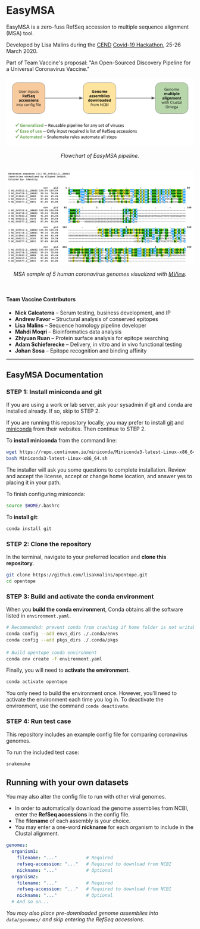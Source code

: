# EasyMSA

EasyMSA is a zero-fuss RefSeq accession to multiple sequence alignment (MSA) tool.

Developed by Lisa Malins during the [CEND](http://cend.globalhealth.berkeley.edu/) [Covid-19 Hackathon](https://www.cendcoronavirushackathon.com/), 25-26 March 2020.

Part of Team Vaccine's proposal: "An Open-Sourced Discovery Pipeline for a Universal Coronavirus Vaccine."

<div align="center">
  <img src="images/flowchart.png" alt="Flowchart of EasyMSA pipeline" width="600px" />
  <p><i>Flowchart of EasyMSA pipeline.</i></p>
<br />
  <img src="images/alignment_sample.png" alt="MSA sample of 5 human coronavirus genomes" width="600px" />
  <p><i>MSA sample of 5 human coronavirus genomes visualized with <a href = "https://www.ebi.ac.uk/Tools/msa/mview/">MView</a>.</i></p>
</div>
<br />

#### Team Vaccine Contributors
- __Nick Calcaterra__ – Serum testing, business development, and IP
- __Andrew Favor__ – Structural analysis of conserved epitopes
- __Lisa Malins__ – Sequence homology pipeline developer
- __Mahdi Moqri__ – Bioinformatics data analysis
- __Zhiyuan Ruan__ – Protein surface analysis for epitope searching
- __Adam Schieferecke__ – Delivery, in vitro and in vivo functional testing
- __Johan Sosa__ – Epitope recognition and binding affinity



----

## EasyMSA Documentation

### STEP 1: Install miniconda and git
If you are using a work or lab server, ask your sysadmin if git and conda are installed already. If so, skip to STEP 2.

If you are running this repository locally, you may prefer to install [git](https://git-scm.com/downloads) and [miniconda](https://conda.io/en/latest/miniconda.html) from their websites. Then continue to STEP 2.

To __install miniconda__ from the command line:
```bash
wget https://repo.continuum.io/miniconda/Miniconda3-latest-Linux-x86_64.sh
bash Miniconda3-latest-Linux-x86_64.sh
```

The installer will ask you some questions to complete installation. Review and accept the license, accept or change home location, and answer yes to placing it in your path.

To finish configuring miniconda:
```bash
source $HOME/.bashrc
```

To __install git__:
```bash
conda install git
```

### STEP 2: Clone the repository

In the terminal, navigate to your preferred location and __clone this repository__.

```bash
git clone https://github.com/lisakmalins/opentope.git
cd opentope
```

### STEP 3: Build and activate the conda environment
When you __build the conda environment__, Conda obtains all the software listed in `environment.yaml`.
```bash
# Recommended: prevent conda from crashing if home folder is not writable
conda config --add envs_dirs ./.conda/envs
conda config --add pkgs_dirs ./.conda/pkgs

# Build opentope conda environment
conda env create -f environment.yaml
```

Finally, you will need to __activate the environment__.
```bash
conda activate opentope
```

You only need to build the environment once. However, you'll need to activate the environment each time you log in. To deactivate the environment, use the command `conda deactivate`.

### STEP 4: Run test case
This repository includes an example config file for comparing coronavirus genomes.

To run the included test case:
```bash
snakemake
```

## Running with your own datasets
You may also alter the config file to run with other viral genomes.

- In order to automatically download the genome assemblies from NCBI, enter the __RefSeq accessions__ in the config file.
- The __filename__ of each assembly is your choice.
- You may enter a one-word __nickname__ for each organism to include in the Clustal alignment.

```yaml
genomes:
  organism1:
    filename: "..."           # Required
    refseq-accession: "..."   # Required to download from NCBI
    nickname: "..."           # Optional
  organism2:
    filename: "..."           # Required
    refseq-accession: "..."   # Required to download from NCBI
    nickname: "..."           # Optional
  # And so on...
```
_You may also place pre-downloaded genome assemblies into `data/genomes/` and skip entering the RefSeq accessions._
